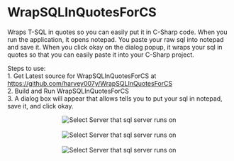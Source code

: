 # WrapSQLInQuotesForCS
Wraps T-SQL in quotes so you can easily put it in C-Sharp code. When you run the application, it opens notepad.
You paste your raw sql into notepad and save it. When you click okay on the dialog popup, it wraps your sql in
quotes so that you can easily paste it into your C-Sharp project.


  Steps to use:<br/>
      1. Get Latest source for WrapSQLInQuotesForCS at https://github.com/harvey007y/WrapSQLInQuotesForCS           
      2. Build and Run WrapSQLInQuotesForCS<br/>
      3. A dialog box will appear that allows tells you to put your sql in notepad, save it, and click okay.<br/>
            <center><img src="http://www.idealautomate.com/images/WrapSqlInQuotesForCSDialog.PNG" border="0" alt="Select Server that sql server runs on" /></center><br/>
                        <center><img src="http://www.idealautomate.com/images/WrapSqlInQuotesForCSIn.PNG" border="0" alt="Select Server that sql server runs on" /></center><br/>
                        <center><img src="http://www.idealautomate.com/images/WrapSqlInQuotesForCSOut.PNG" border="0" alt="Select Server that sql server runs on" /></center><br/>
    
